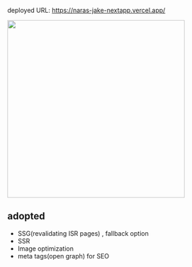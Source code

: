 deployed URL: https://naras-jake-nextapp.vercel.app/


<img src="https://github.com/jake0319/nextjs-NARAS-app/assets/78556338/d8a210fe-c253-4b3e-a3b8-d7bb8c9b83dc" width="400" height="400">

## adopted
- SSG(revalidating ISR pages) , fallback option
- SSR
- Image optimization
- meta tags(open graph) for SEO
